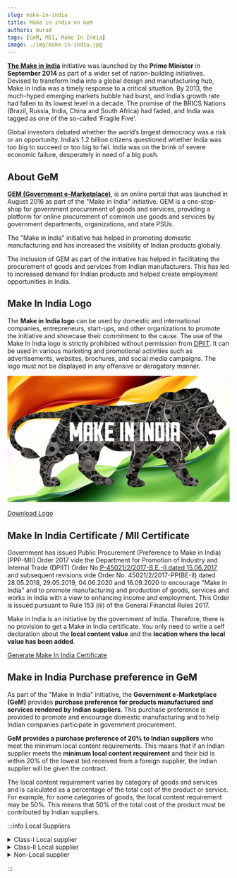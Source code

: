 ```yaml
---
slug: make-in-india
title: Make in india on GeM
authors: murad
tags: [GeM, MII, Make In India]
image: ./img/make-in-india.jpg
---
```

[**The Make in India**](https://www.makeinindia.com/) initiative was launched by the **Prime Minister** in **September 2014** as part of a wider set of nation-building initiatives. Devised to transform India into a global design and manufacturing hub, Make in India was a timely response to a critical situation. By 2013, the much-hyped emerging markets bubble had burst, and India’s growth rate had fallen to its lowest level in a decade. The promise of the BRICS Nations (Brazil, Russia, India, China and South Africa) had faded, and India was tagged as one of the so-called ‘Fragile Five’.

<!--truncate-->

Global investors debated whether the world’s largest democracy was a risk or an opportunity. India’s 1.2 billion citizens questioned whether India was too big to succeed or too big to fail. India was on the brink of severe economic failure, desperately in need of a big push.

## About GeM
[**GEM (Government e-Marketplace)**](https://gem.gov.in/), is an online portal that was launched in August 2016 as part of the "Make in India" initiative.
GEM is a one-stop-shop for government procurement of goods and services, providing a platform for online procurement of common use goods and services by government departments, organizations, and state PSUs.

The "Make in India" initiative has helped in promoting domestic manufacturing and has increased the visibility of Indian products globally.

The inclusion of GEM as part of the initiative has helped in facilitating the procurement of goods and services from Indian manufacturers. This has led to increased demand for Indian products and helped create employment opportunities in India.

## Make In India Logo
The **Make in India logo** can be used by domestic and international companies, entrepreneurs, start-ups, and other organizations to promote the initiative and showcase their commitment to the cause. The use of the Make In India logo is strictly prohibited without permission from [DPIIT](https://dpiit.gov.in/). It can be used in various marketing and promotional activities such as advertisements, websites, brochures, and social media campaigns. The logo must not be displayed in any offensive or derogatory manner.

<div class="center">

![Make In India Logo](img/make-in-india.jpg)

[Download Logo](img/make-in-india.jpg "download")
</div>

## Make In India Certificate / MII Certificate
Government has issued Public Procurement (Preference to Make in India) [PPP-MII] Order 2017 vide the Department for Promotion of Industry and Internal Trade (DPIIT) Order No.[P-45021/2/2017-B.E.-II dated 15.06.2017](https://dpiit.gov.in/sites/default/files/publicProcurement_MakeinIndia_31May2018.pdf) and subsequent revisions vide Order No. 45021/2/2017-PP(BE-II) dated 28.05.2018, 29.05.2019, 04.06.2020 and 16.09.2020 to encourage "Make in India" and to promote manufacturing and production of goods, services and works in India with a view to enhancing income and employment. This Order is issued pursuant to Rule 153 (iii) of the General Financial Rules 2017.

Make in India is an initiative by the government of India. Therefore, there is no provision to get a Make in India certificate. You only need to write a self declaration about the **local content value** and the **location where the local value has been added**.

<a href="/tools/make-in-india" class="button button--success button--md margin-horiz--sm">Generate Make In India Certificate</a>

## Make in India Purchase preference in GeM

As part of the "Make in India" initiative, the **Government e-Marketplace (GeM)** provides **purchase preference for products manufactured and services rendered by Indian suppliers**. This purchase preference is provided to promote and encourage domestic manufacturing and to help Indian companies participate in government procurement.

**GeM provides a purchase preference of 20% to Indian suppliers** who meet the minimum local content requirements. This means that if an Indian supplier meets the **minimum local content requirement** and their bid is within 20% of the lowest bid received from a foreign supplier, the Indian supplier will be given the contract.

The local content requirement varies by category of goods and services and is calculated as a percentage of the total cost of the product or service. For example, for some categories of goods, the local content requirement may be 50%. This means that 50% of the total cost of the product must be contributed by Indian suppliers.

:::info Local Suppliers

<details>
<summary>Class-I Local supplier</summary>
<div>A supplier or service provider, whose goods, services or works offered for procurement, has local content equal to or more than 50%.</div>
</details>
<details>
<summary>Class-II Local supplier</summary>
<div>A supplier or service provider, whose goods, services or works offered for procurement, has local content more than 20% but less than 50%.</div>
</details>
<details>
<summary>Non-Local supplier</summary>
<div>A supplier or service provider, whose goods, services or works offered for procurement, has local content less than or equal to 20%.</div>
</details>

:::
